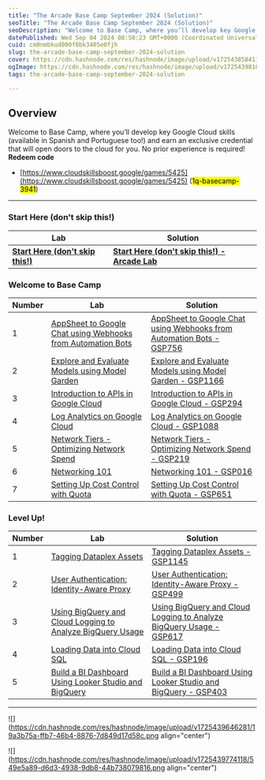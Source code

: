 ```yaml
---
title: "The Arcade Base Camp September 2024 (Solution)"
seoTitle: "The Arcade Base Camp September 2024 (Solution)"
seoDescription: "Welcome to Base Camp, where you’ll develop key Google Cloud skills (available in Spanish and Portuguese too!) and earn an exclusive credential that will ope"
datePublished: Wed Sep 04 2024 08:50:23 GMT+0000 (Coordinated Universal Time)
cuid: cm0nmbkud000f0bk3405e0fjh
slug: the-arcade-base-camp-september-2024-solution
cover: https://cdn.hashnode.com/res/hashnode/image/upload/v1725438584119/7f05b010-a02b-411a-8694-e0a63ab2227f.avif
ogImage: https://cdn.hashnode.com/res/hashnode/image/upload/v1725439810183/aa73c349-2044-40e4-9fc7-557521ccfc2b.avif
tags: the-arcade-base-camp-september-2024-solution

---
```


## Overview

Welcome to Base Camp, where you’ll develop key Google Cloud skills (available in Spanish and Portuguese too!) and earn an exclusive credential that will open doors to the cloud for you. No prior experience is required!  
**Redeem code**

* [https://www.cloudskillsboost.google/games/5425](https://www.cloudskillsboost.google/games/5425) (<mark>1q-basecamp-3941</mark>)
    

---

### Start Here (don't skip this!)

| **Lab** | **Solution** |
| --- | --- |
| [**Start Here (don't skip this!)**](https://www.cloudskillsboost.google/games/5425/labs/35150) | [**Start Here (don't skip this!) - Arcade Lab**](https://eplus.dev/start-here-dont-skip-this-arcade-lab) |

### Welcome to Base Camp

| **Number** | **Lab** | **Solution** |
| --- | --- | --- |
| 1 | [AppSheet to Google Chat using Webhooks from Automation Bots](https://www.cloudskillsboost.google/games/5425/labs/35151) | [AppSheet to Google Chat using Webhooks from Automation Bots - GSP756](https://eplus.dev/the-arcade-base-camp-september-2024) |
| 2 | [Explore and Evaluate Models using Model Garden](https://www.cloudskillsboost.google/games/5425/labs/35152) | [Explore and Evaluate Models using Model Garden - GSP1166](https://eplus.dev/explore-and-evaluate-models-using-model-garden-gsp1166) |
| 3 | [Introduction to APIs in Google Cloud](https://www.cloudskillsboost.google/games/5425/labs/35153) | [Introduction to APIs in Google Cloud - GSP294](https://eplus.dev/introduction-to-apis-in-google-cloud-gsp294) |
| 4 | [Log Analytics on Google Cloud](https://www.cloudskillsboost.google/games/5425/labs/35154) | [Log Analytics on Google Cloud - GSP1088](https://eplus.dev/log-analytics-on-google-cloud-gsp1088) |
| 5 | [Network Tiers - Optimizing Network Spend](https://www.cloudskillsboost.google/games/5425/labs/35155) | [Network Tiers - Optimizing Network Spend - GSP219](https://eplus.dev/network-tiers-optimizing-network-spend-gsp219) |
| 6 | [Networking 101](https://www.cloudskillsboost.google/games/5425/labs/35156) | [Networking 101 - GSP016](https://eplus.dev/networking-101-gsp016) |
| 7 | [Setting Up Cost Control with Quota](https://www.cloudskillsboost.google/games/5425/labs/35157) | [Setting Up Cost Control with Quota - GSP651](https://eplus.dev/setting-up-cost-control-with-quota-gsp651) |

### **Level Up!**

| Number | Lab | **Solution** |
| --- | --- | --- |
| 1 | [Tagging Dataplex Assets](https://www.cloudskillsboost.google/games/5425/labs/35158) | [Tagging Dataplex Assets - GSP1145](https://eplus.dev/tagging-dataplex-assets-gsp1145) |
| 2 | [User Authentication: Identity-Aware Proxy](https://www.cloudskillsboost.google/games/5425/labs/35159) | [User Authentication: Identity-Aware Proxy - GSP499](https://eplus.dev/user-authentication-identity-aware-proxy-gsp499) |
| 3 | [Using BigQuery and Cloud Logging to Analyze BigQuery Usage](https://www.cloudskillsboost.google/games/5425/labs/35160) | [Using BigQuery and Cloud Logging to Analyze BigQuery Usage - GSP617](https://eplus.dev/using-bigquery-and-cloud-logging-to-analyze-bigquery-usage-gsp617) |
| 4 | [Loading Data into Cloud SQL](https://www.cloudskillsboost.google/games/5425/labs/35161) | [Loading Data into Cloud SQL - GSP196](https://eplus.dev/loading-data-into-cloud-sql-gsp196) |
| 5 | [Build a BI Dashboard Using Looker Studio and BigQuery](https://www.cloudskillsboost.google/games/5425/labs/35162) | [Build a BI Dashboard Using Looker Studio and BigQuery - GSP403](https://eplus.dev/build-a-bi-dashboard-using-looker-studio-and-bigquery-gsp403) |

---

![](https://cdn.hashnode.com/res/hashnode/image/upload/v1725439646281/19a3b75a-ffb7-46b4-8876-7d849d17d58c.png align="center")

![](https://cdn.hashnode.com/res/hashnode/image/upload/v1725439774118/549e5a89-d6d3-4938-9db8-44b738079816.png align="center")